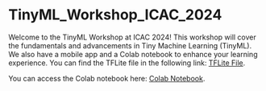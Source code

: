 # TinyML_Workshop_ICAC_2024


Welcome to the TinyML Workshop at ICAC 2024! This workshop will cover the fundamentals and advancements in Tiny Machine Learning (TinyML). We also have a mobile app and a Colab notebook to enhance your learning experience. You can find the TFLite file in the following link: 
[TFLite File](https://drive.google.com/drive/folders/1Ims1QtMa_EgzQv5ijsN8zqEqQzZ4dJTx?usp=share_link).


You can access the Colab notebook here: [Colab Notebook](https://colab.research.google.com/drive/1bR1FMca4nlLMLtoiTPf4nf1Ht43ETUiX?usp=sharing).